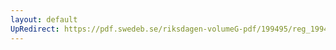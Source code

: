 ```yaml
---
layout: default
UpRedirect: https://pdf.swedeb.se/riksdagen-volumeG-pdf/199495/reg_199495/reg_199495_0137.pdf
---
```

